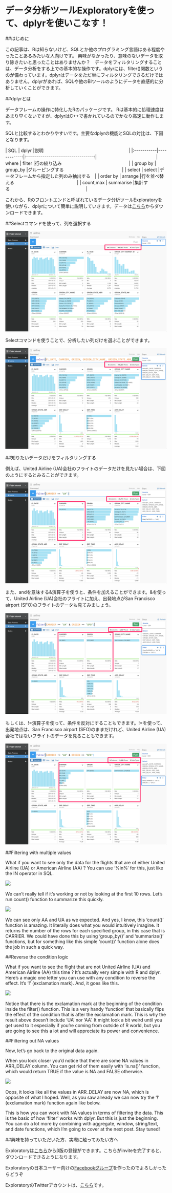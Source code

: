 # データ分析ツールExploratoryを使って、dplyrを使いこなす！


##はじめに

この記事は、Rは知らないけど、SQLとか他のプログラミング言語はある程度やったことあるみたいな人向けです。
興味がなかったり、意味のないデータを取り除きたいと思ったことはありませんか？　データをフィルタリングすることは、データ分析をする上での基本的な操作です。dplyrには、filter()関数というのが備わっています。dplyrはデータをただ単にフィルタリングできるだけではありません。dplyrがあれば、SQLや他のBIツールのようにデータを直感的に分析していくことができます。


##dplyrとは

データフレームの操作に特化したRのパッケージです。
Rは基本的に処理速度はあまり早くないですが、dplyrはC++で書かれているのでかなり高速に動作します。

SQLと比較するとわかりやすいです。主要なdplyrの機能とSQLの対比は、下図となります。

| SQL        | dplyr       |説明　　　　　　　　　　　　　　　　　　　|
|:-----------|------------:|:---------------------------------:|　　　　　　　　　　　　　
| where      |    filter   |行の絞り込み　　　　　　　　　　　　　　　|
| group by   |    group_by |グルーピングする　　　　　　　　　　　　　|
| select     |      select |データフレームから指定した列のみ抽出する　|
| order by   |     arrange |行を並べ替える　　　　　　　　　　　　　　|
| count,max  |   summarise |集計する　　　　　　　　　　　　　　　　　|


これから、Rのフロントエンドと呼ばれているデータ分析ツールExploratoryを使いながら、dplyrについて簡単に説明していきます。データは[こちら](
)からダウンロードできます。

##Selectコマンドを使って、列を選択する

![](images/flight-dplyer.png)

Selectコマンドを使うことで、分析したい列だけを選ぶことができます。

![](images/flight-dplyer-select.png)


##知りたいデータだけをフィルタリングする


例えば、United Airline (UA)会社のフライトのデータだけを見たい場合は、下図のようにするとみることができます。

![](images/filter-flight.png)


また、andを意味する&演算子を使うと、条件を加えることができます。&を使って、United Airline (UA)会社のフライトに加え、出発地点がSan Francisco airport (SFO)のフライトのデータも見てみましょう。

![](images/filter-and.png)


もしくは、!=演算子を使って、条件を反対にすることもできます。!=を使って、出発地点は、San Francisco airport (SFO)のままだけれど、United Airline (UA)会社ではないフライトのデータを見ることもできます。


![](images/filter-!=.png)


##Filtering with multiple values


What if you want to see only the data for the flights that are of either United Airline (UA) or American Airline (AA) ? You can use ‘%in%’ for this, just like the IN operator in SQL.

![](images/.png)


We can’t really tell if it’s working or not by looking at the first 10 rows. Let’s run count() function to summarize this quickly.

![](images/.png)


We can see only AA and UA as we expected. And yes, I know, this ‘count()’ function is amazing. It literally does what you would intuitively imagine. It returns the number of the rows for each specified group, in this case that is CARRIER. We could have done this by using ‘group_by()’ and ‘summarize()’ functions, but for something like this simple ‘count()’ function alone does the job in such a quick way.


##Reverse the condition logic

What if you want to see the flight that are not United Airline (UA) and American Airline (AA) this time ? It’s actually very simple with R and dplyr. Here’s a magic one letter you can use with any condition to reverse the effect. It’s ‘!’ (exclamation mark). And, it goes like this.

![](images/.png)

Notice that there is the exclamation mark at the beginning of the condition inside the filter() function. This is a very handy ‘function’ that basically flips the effect of the condition that is after the exclamation mark. This is why the result above doesn’t include ‘UA’ nor ‘AA’. It might look a bit weird until you get used to it especially if you’re coming from outside of R world, but you are going to see this a lot and will appreciate its power and convenience.


##Filtering out NA values

Now, let’s go back to the original data again.


When you look closer you’d notice that there are some NA values in ARR_DELAY column. You can get rid of them easily with ‘is.na()’ function, which would return TRUE if the value is NA and FALSE otherwise.

![](images/.png)


Oops, it looks like all the values in ARR_DELAY are now NA, which is opposite of what I hoped. Well, as you saw already we can now try the ‘!’ (exclamation mark) function again like below.




This is how you can work with NA values in terms of filtering the data.
This is the basic of how ‘filter’ works with dplyr. But this is just the beginning. You can do a lot more by combining with aggregate, window, string/text, and date functions, which I’m going to cover at the next post. Stay tuned!


##興味を持っていただいた方、実際に触ってみたい方へ

Exploratoryは[こちら](https://exploratory.io/
)からβ版の登録ができます。こちらがinviteを完了すると、ダウンロードできるようになります。

Exploratoryの日本ユーザー向けの[Facebookグループ](https://www.facebook.com/groups/1087437647994959/members/
)を作ったのでよろしかったらどうぞ

ExploratoryのTwitterアカウントは、[こちら](https://twitter.com/ExploratoryData
)です。

